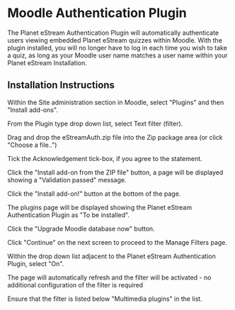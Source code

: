 # Moodle Authentication Plugin
 The Planet eStream Authentication Plugin will automatically authenticate users viewing embedded Planet eStream quizzes within Moodle. With the plugin installed, you will no longer have to log in each time you wish to take a quiz, as long as your Moodle user name matches a user name within your Planet eStream Installation.
 
Installation Instructions 
------------------------- 


Within the Site administration section in Moodle, select "Plugins" and then "Install add-ons".

From the Plugin type drop down list, select Text filter (filter).

Drag and drop the eStreamAuth.zip file into the Zip package area (or click "Choose a file..")

Tick the Acknowledgement tick-box, if you agree to the statement.

Click the "Install add-on from the ZIP file" button, a page will be displayed showing a "Validation passed" message.

Click the "Install add-on!" button at the bottom of the page.

The plugins page will be displayed showing the Planet eStream Authentication Plugin as "To be installed".

Click the "Upgrade Moodle database now" button.

Click "Continue" on the next screen to proceed to the Manage Filters page.

Within the drop down list adjacent to the Planet eStream Authentication Plugin, select "On".

The page will automatically refresh and the filter will be activated - no additional configuration of the filter is required 

Ensure that the filter is listed below "Multimedia plugins" in the list.
